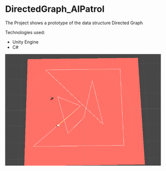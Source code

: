 # DirectedGraph_AIPatrol

The Project shows a prototype of the data structure Directed Graph

Technologies used:
- Unity Engine
- C#


![Image1](https://github.com/iamnexxed/DirectedGraph_AIPatrol/blob/main/AI_Patrol_DirectedGraph.png)
